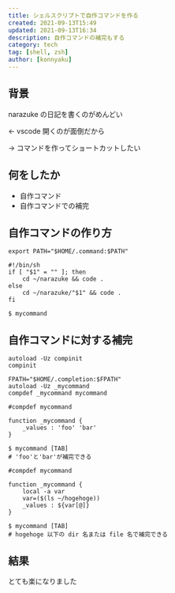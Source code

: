 ```yaml
---
title: シェルスクリプトで自作コマンドを作る
created: 2021-09-13T15:49
updated: 2021-09-13T16:34
description: 自作コマンドの補完もする
category: tech
tag: [shell, zsh]
author: [konnyaku]
---
```


## 背景

narazuke の日記を書くのがめんどい

<- vscode 開くのが面倒だから

-> コマンドを作ってショートカットしたい

## 何をしたか

- 自作コマンド
- 自作コマンドでの補完

## 自作コマンドの作り方

```zsh:title=zshrc
export PATH="$HOME/.command:$PATH"
```

```zsh:title=.command/mycommand
#!/bin/sh
if [ "$1" = "" ]; then
    cd ~/narazuke && code .
else
    cd ~/narazuke/"$1" && code .
fi
```

```shell:title=ターミナル
$ mycommand
```

## 自作コマンドに対する補完

```zsh:title=zshrc
autoload -Uz compinit
compinit

FPATH="$HOME/.completion:$FPATH"
autoload -Uz _mycommand
compdef _mycommand mycommand
```

```zsh:title=~/.completion/_mycommand
#compdef mycommand

function _mycommand {
    _values : 'foo' 'bar'
}
```

```shell:title=ターミナル
$ mycommand [TAB]
# 'foo'と'bar'が補完できる
```

```linux:title=~/.completion/_mycommand
#compdef mycommand

function _mycommand {
    local -a var
    var=($(ls ~/hogehoge))
    _values : ${var[@]}
}
```

```shell:title=ターミナル
$ mycommand [TAB]
# hogehoge 以下の dir 名または file 名で補完できる
```

## 結果

とても楽になりました
